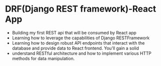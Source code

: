# DRF(Django REST framework)-React App

- Building my first REST api that will be consumed by React app
- Learning how to leverage the capabilities of Django RESTFramework
- Learning how to design robust API endpoints that interact with the database and provide data to React frontend. You'll gain a solid
- understand RESTful architecture and how to implement various HTTP methods for data manipulation.
